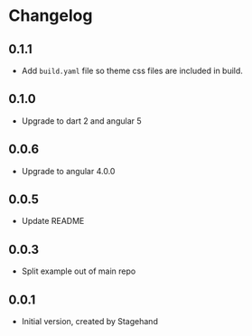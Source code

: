 # Changelog

## 0.1.1

- Add `build.yaml` file so theme css files are included in build.

## 0.1.0

- Upgrade to dart 2 and angular 5

## 0.0.6

- Upgrade to angular 4.0.0

## 0.0.5

- Update README

## 0.0.3

- Split example out of main repo

## 0.0.1

- Initial version, created by Stagehand
